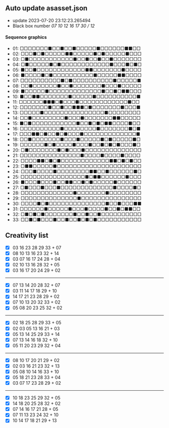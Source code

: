 ## Auto update asasset.json

* update 2023-07-20 23:12:23.265494
* Black box number _07 10 12 16 17 30 / 12_
#### Sequence graphics

* 01: □□□□□□□■□□■□□■□□□□□■□□□□□□■■□□
* 02: □□□■□■□□□□□■■□□□□□■□■□□□□□■□□□
* 03: □■□□□□□□□□□□□■□□■□□■□□■□□□□□□□
* 04: □■□□□□□■□■□□□□□□□□□□□□■□□□■□■□
* 05: ■□□■□□□□□□□□□□□□■■□□□□□□□■□□□□
* 06: ■□□□□■□■□□□□□□□□□□■□□□□□■■□□□□
* 07: □□□□□□□□□□■□■□□□□□□□□□□■□□□□□■
* 08: □□■□□□□□□■□□■□□□□□□□■□□□■□□□□□
* 09: ■□□□□□■□□□□□□□□□□□□□■□□■□■■□□□
* 10: ■□□■■□□□□□□□■□□□□□■□□□□□□□□□□■
* 11: □□□□□□■■■□■□□□■□□□□□□□□□□□□■□□
* 12: □□□□□□□■□□■□□■■■□■□□□□□□□■□□□■
* 13: □□□□□■□□□□□□□□□□□□□□□■□□□□□□□□
* 14: □□■□□□□□□□□■□□□■□□□□□□□■■□□□□□
* 15: ■□■□□□□□□□□□□□■□□■□■□■■□□□□■□□
* 16: □□□□□□□□□□■□□□□□□□□■□□□□□□□■□■
* 17: □□□■■□■□□■□■□□□■□□□□□□□□□□□□□■
* 18: □□■□□□□□□□■□□□■□□□□□■□■□□□□□■□
* 19: □□□□□□■□■□□□□■□□□■□□■□■□■□□□■□
* 20: □■□□□□□□□■□■□□□■□□□□□□□□□□□□□□
* 21: □□□□□□□□□□□□□□□■□□□□■□□□□■□□□□
* 22: □□□□■■□■□■□□□□□□□□□□□□■■□■□■□□
* 23: □■■□□□□□■□□□□□□□□□□□□□□□□□□□□□
* 24: □□□■□□□□■□□□□□□□□■■□□■□□□□□□■□
* 25: □□□□□□□□□□□□□□□□■□■■□□□□□□■□□□
* 26: ■□□□■□□□■□□■■□□■□■□□□□□■□□□□□□
* 27: □■□□□■□□□■□□□□□□□□□□□□□■□□□□■□
* 28: □□□□□□□□□□□□□■□□□□□□□■□□□□□□□□
* 29: □□□□□□□□□□□□□□■□□□□□□□□□□□□□□□
* 30: □□□□■□■□□□□□□□□□□□□□□■□□■□□□■■
* 31: □□□□□□■□□□□□■□□□■□□□□■□□■□■■□□
* 32: □■□■□■□□□□□□□■□□■□□■□□□□□□□□□□
* 33: □□■□■□□□■□□■□□■□■□■□□□□□□□□□□□
## Creativity list

- [x] 03 16 23 28 29 33 + 07
- [x] 08 10 13 16 23 32 + 14
- [x] 03 07 16 17 24 28 + 04
- [x] 02 10 13 16 28 32 + 05
- [x] 03 16 17 20 24 29 + 02
***
- [x] 07 13 14 20 28 32 + 07
- [x] 03 11 14 17 18 29 + 10
- [x] 14 17 21 23 28 29 + 02
- [x] 07 10 13 20 32 33 + 02
- [x] 05 08 20 23 25 32 + 02
***
- [x] 02 18 25 28 29 33 + 05
- [x] 02 03 05 13 16 21 + 03
- [x] 05 13 14 25 29 33 + 14
- [x] 07 13 14 16 18 32 + 10
- [x] 05 11 20 23 29 32 + 04
***
- [x] 08 10 17 20 21 29 + 02
- [x] 02 03 16 21 23 32 + 13
- [x] 05 08 10 14 16 33 + 10
- [x] 05 18 21 23 28 33 + 04
- [x] 03 07 17 23 28 29 + 02
***
- [x] 10 18 23 25 29 32 + 05
- [x] 14 18 20 25 28 32 + 02
- [x] 07 14 16 17 21 28 + 05
- [x] 07 11 13 23 24 32 + 10
- [x] 10 14 17 18 21 29 + 13
